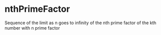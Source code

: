 # nthPrimeFactor
Sequence of the limit as n goes to infinity of the nth prime factor of the kth number with n prime factor
